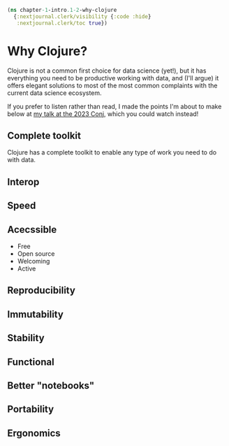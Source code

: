 ```clojure
(ns chapter-1-intro.1-2-why-clojure
  {:nextjournal.clerk/visibility {:code :hide}
   :nextjournal.clerk/toc true})
```

# Why Clojure?

Clojure is not a common first choice for data science (yet!), but it has everything you need to be productive working with data, and (I'll argue) it offers elegant solutions to most of the most common complaints with the current data science ecosystem.

If you prefer to listen rather than read, I made the points I'm about to make below at [my talk at the 2023 Conj](https://www.youtube.com/watch?v=MguatDl5u2Q), which you could watch instead!

## Complete toolkit

Clojure has a complete toolkit to enable any type of work you need to do with data.

## Interop

## Speed

## Acecssible

- Free
- Open source
- Welcoming
- Active

## Reproducibility

## Immutability

## Stability

## Functional

## Better "notebooks"

## Portability

## Ergonomics
